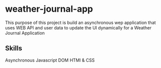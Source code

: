 # weather-journal-app

This purpose of this project is build an asynchronous wep application that uses WEB API and user data to update the UI dynamically for a Weather Journal Application


## Skills
Asynchronous Javascript
DOM
HTMl & CSS
